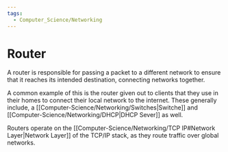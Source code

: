 ```yaml
---
tags:
  - Computer_Science/Networking
---
```

# Router
A router is responsible for passing a packet to a different network to ensure that it reaches its intended destination, connecting networks together.

A common example of this is the router given out to clients that they use in their homes to connect their local network to the internet. These generally include, a [[Computer-Science/Networking/Switches|Switche]] and [[Computer-Science/Networking/DHCP|DHCP Sever]] as well.

Routers operate on the [[Computer-Science/Networking/TCP IP#Network Layer|Network Layer]] of the TCP/IP stack, as they route traffic over global networks.